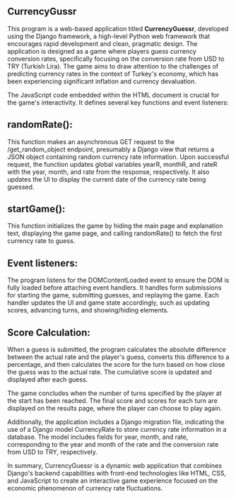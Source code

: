 ## CurrencyGussr

This program is a web-based application titled **CurrencyGuessr**, developed using the Django framework, a high-level Python web framework that encourages rapid development and clean, pragmatic design. The application is designed as a game where players guess currency conversion rates, specifically focusing on the conversion rate from USD to TRY (Turkish Lira). The game aims to draw attention to the challenges of predicting currency rates in the context of Turkey's economy, which has been experiencing significant inflation and currency devaluation.

The JavaScript code embedded within the HTML document is crucial for the game's interactivity. It defines several key functions and event listeners:

## randomRate(): 

This function makes an asynchronous GET request to the /get_random_object endpoint, presumably a Django view that returns a JSON object containing random currency rate information. Upon successful request, the function updates global variables yearR, monthR, and rateR with the year, month, and rate from the response, respectively. It also updates the UI to display the current date of the currency rate being guessed.

## startGame(): 

This function initializes the game by hiding the main page and explanation text, displaying the game page, and calling randomRate() to fetch the first currency rate to guess.

## Event listeners: 

The program listens for the DOMContentLoaded event to ensure the DOM is fully loaded before attaching event handlers. It handles form submissions for starting the game, submitting guesses, and replaying the game. Each handler updates the UI and game state accordingly, such as updating scores, advancing turns, and showing/hiding elements.

## Score Calculation: 

When a guess is submitted, the program calculates the absolute difference between the actual rate and the player's guess, converts this difference to a percentage, and then calculates the score for the turn based on how close the guess was to the actual rate. The cumulative score is updated and displayed after each guess.

The game concludes when the number of turns specified by the player at the start has been reached. The final score and scores for each turn are displayed on the results page, where the player can choose to play again.

Additionally, the application includes a Django migration file, indicating the use of a Django model CurrencyRate to store currency rate information in a database. The model includes fields for year, month, and rate, corresponding to the year and month of the rate and the conversion rate from USD to TRY, respectively.

In summary, CurrencyGuessr is a dynamic web application that combines Django's backend capabilities with front-end technologies like HTML, CSS, and JavaScript to create an interactive game experience focused on the economic phenomenon of currency rate fluctuations.